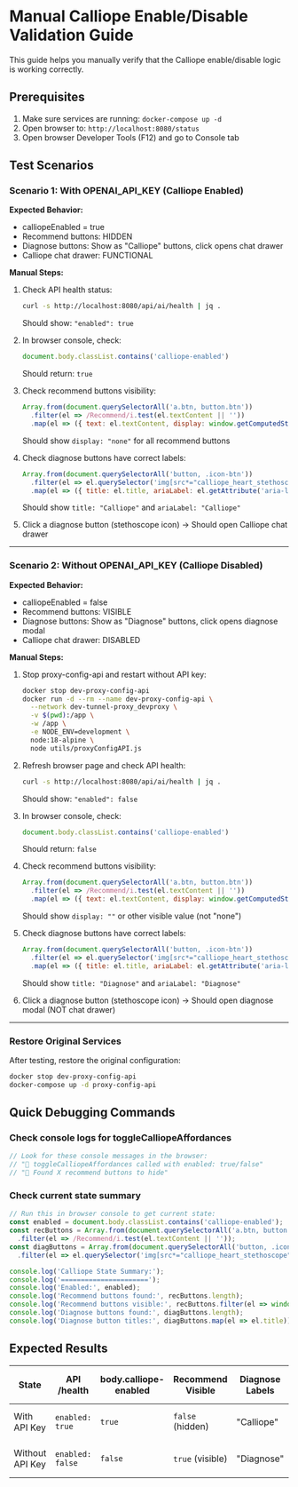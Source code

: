 # Manual Calliope Enable/Disable Validation Guide

This guide helps you manually verify that the Calliope enable/disable logic is working correctly.

## Prerequisites

1. Make sure services are running: `docker-compose up -d`
2. Open browser to: `http://localhost:8080/status`
3. Open browser Developer Tools (F12) and go to Console tab

## Test Scenarios

### Scenario 1: With OPENAI_API_KEY (Calliope Enabled)

**Expected Behavior:**
- calliopeEnabled = true
- Recommend buttons: HIDDEN
- Diagnose buttons: Show as "Calliope" buttons, click opens chat drawer
- Calliope chat drawer: FUNCTIONAL

**Manual Steps:**
1. Check API health status:
   ```bash
   curl -s http://localhost:8080/api/ai/health | jq .
   ```
   Should show: `"enabled": true`

2. In browser console, check:
   ```javascript
   document.body.classList.contains('calliope-enabled')
   ```
   Should return: `true`

3. Check recommend buttons visibility:
   ```javascript
   Array.from(document.querySelectorAll('a.btn, button.btn'))
     .filter(el => /Recommend/i.test(el.textContent || ''))
     .map(el => ({ text: el.textContent, display: window.getComputedStyle(el).display }))
   ```
   Should show `display: "none"` for all recommend buttons

4. Check diagnose buttons have correct labels:
   ```javascript
   Array.from(document.querySelectorAll('button, .icon-btn'))
     .filter(el => el.querySelector('img[src*="calliope_heart_stethoscope"]'))
     .map(el => ({ title: el.title, ariaLabel: el.getAttribute('aria-label') }))
   ```
   Should show `title: "Calliope"` and `ariaLabel: "Calliope"`

5. Click a diagnose button (stethoscope icon) → Should open Calliope chat drawer

---

### Scenario 2: Without OPENAI_API_KEY (Calliope Disabled)

**Expected Behavior:**
- calliopeEnabled = false  
- Recommend buttons: VISIBLE
- Diagnose buttons: Show as "Diagnose" buttons, click opens diagnose modal
- Calliope chat drawer: DISABLED

**Manual Steps:**
1. Stop proxy-config-api and restart without API key:
   ```bash
   docker stop dev-proxy-config-api
   docker run -d --rm --name dev-proxy-config-api \
     --network dev-tunnel-proxy_devproxy \
     -v $(pwd):/app \
     -w /app \
     -e NODE_ENV=development \
     node:18-alpine \
     node utils/proxyConfigAPI.js
   ```

2. Refresh browser page and check API health:
   ```bash
   curl -s http://localhost:8080/api/ai/health | jq .
   ```
   Should show: `"enabled": false`

3. In browser console, check:
   ```javascript
   document.body.classList.contains('calliope-enabled')
   ```
   Should return: `false`

4. Check recommend buttons visibility:
   ```javascript
   Array.from(document.querySelectorAll('a.btn, button.btn'))
     .filter(el => /Recommend/i.test(el.textContent || ''))
     .map(el => ({ text: el.textContent, display: window.getComputedStyle(el).display }))
   ```
   Should show `display: ""` or other visible value (not "none")

5. Check diagnose buttons have correct labels:
   ```javascript
   Array.from(document.querySelectorAll('button, .icon-btn'))
     .filter(el => el.querySelector('img[src*="calliope_heart_stethoscope"]'))
     .map(el => ({ title: el.title, ariaLabel: el.getAttribute('aria-label') }))
   ```
   Should show `title: "Diagnose"` and `ariaLabel: "Diagnose"`

6. Click a diagnose button (stethoscope icon) → Should open diagnose modal (NOT chat drawer)

---

### Restore Original Services

After testing, restore the original configuration:
```bash
docker stop dev-proxy-config-api
docker-compose up -d proxy-config-api
```

## Quick Debugging Commands

### Check console logs for toggleCalliopeAffordances
```javascript
// Look for these console messages in the browser:
// "🔧 toggleCalliopeAffordances called with enabled: true/false"
// "🔧 Found X recommend buttons to hide"
```

### Check current state summary
```javascript
// Run this in browser console to get current state:
const enabled = document.body.classList.contains('calliope-enabled');
const recButtons = Array.from(document.querySelectorAll('a.btn, button.btn'))
  .filter(el => /Recommend/i.test(el.textContent || ''));
const diagButtons = Array.from(document.querySelectorAll('button, .icon-btn'))
  .filter(el => el.querySelector('img[src*="calliope_heart_stethoscope"]'));

console.log('Calliope State Summary:');
console.log('======================');
console.log('Enabled:', enabled);
console.log('Recommend buttons found:', recButtons.length);
console.log('Recommend buttons visible:', recButtons.filter(el => window.getComputedStyle(el).display !== 'none').length);
console.log('Diagnose buttons found:', diagButtons.length);
console.log('Diagnose button titles:', diagButtons.map(el => el.title));
```

## Expected Results

| State | API /health | body.calliope-enabled | Recommend Visible | Diagnose Labels | Button Click Action |
|-------|-------------|----------------------|-------------------|-----------------|-------------------|
| With API Key | `enabled: true` | `true` | `false` (hidden) | "Calliope" | Opens chat drawer |
| Without API Key | `enabled: false` | `false` | `true` (visible) | "Diagnose" | Opens diagnose modal |
